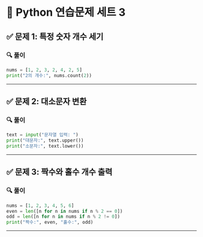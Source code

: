 # 🐍 Python 연습문제 세트 3

## ✅ 문제 1: 특정 숫자 개수 세기
### 🔍 풀이
```python
nums = [1, 2, 3, 2, 4, 2, 5]
print("2의 개수:", nums.count(2))
```

---

## ✅ 문제 2: 대소문자 변환
### 🔍 풀이
```python
text = input("문자열 입력: ")
print("대문자:", text.upper())
print("소문자:", text.lower())
```

---

## ✅ 문제 3: 짝수와 홀수 개수 출력
### 🔍 풀이
```python
nums = [1, 2, 3, 4, 5, 6]
even = len([n for n in nums if n % 2 == 0])
odd = len([n for n in nums if n % 2 != 0])
print("짝수:", even, "홀수:", odd)
```

---

